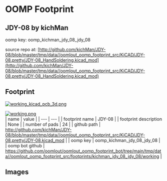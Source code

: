# OOMP Footprint  
## JDY-08  by kichMan  
  
oomp key: oomp_kichman_jdy_08_jdy_08  
  
source repo at: [http://github.com/kichMan/JDY-08/blob/master/tmp/data//oomlout_oomp_footprint_src/KiCAD/JDY-08.pretty/JDY-08_HandSoldering.kicad_mod](http://github.com/kichMan/JDY-08/blob/master/tmp/data//oomlout_oomp_footprint_src/KiCAD/JDY-08.pretty/JDY-08_HandSoldering.kicad_mod)  
## Footprint  
  
[![working_kicad_pcb_3d.png](working_kicad_pcb_3d_600.png)](working_kicad_pcb_3d.png)  
  
[![working.png](working_600.png)](working.png)  
| name | value | 
| --- | --- | 
| footprint name | JDY-08 | 
| footprint description | None | 
| number of pads | 24 | 
| github path | http://github.com/kichMan/JDY-08/blob/master/tmp/data//oomlout_oomp_footprint_src/KiCAD/JDY-08.pretty/JDY-08.kicad_mod | 
| oomp key | oomp_kichman_jdy_08_jdy_08 | 
| oomp bot github | https://github.com/oomlout/oomlout_oomp_footprint_bot/tree/main/tmp/data//oomlout_oomp_footprint_src/footprints/kichman_jdy_08_jdy_08/working | 
## Images  
